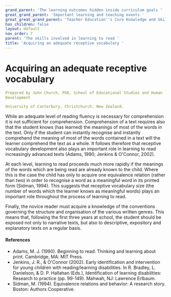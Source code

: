 ```yaml
---
grand_parent: 'The learning outcomes hidden inside curriculum goals '
great_grand_parent: 'Important learning and teaching events '
great_great_grand_parent: 'Teacher Education''s Core Knowledge and Skills.'
has_children: false
layout: default
nav_order: 7
parent: 'The skills involved in learning to read '
title: 'Acquiring an adequate receptive vocabulary '
---
```

# Acquiring an adequate receptive vocabulary


```yaml
Prepared by John Church, PhD, School of Educational Studies and Human
Development

University of Canterbury, Christchurch, New Zealand.
```


While an adequate level of reading fluency is necessary for
comprehension it is not sufficient for comprehension. Comprehension of a
text requires also that the student knows (has learned) the meanings of
most of the words in the text. Only if the student can instantly
recognise and instantly comprehend the meaning of most of the words
contained in a text will the learner comprehend the text as a whole. It
follows therefore that receptive vocabulary development also plays an
important role in learning to read increasingly advanced texts (Adams,
1990; Jenkins & O\'Connor, 2002).

At each level, learning to read proceeds much more rapidly if the
meanings of the words which are being read are already known to the
child. Where this is the case the child has only to acquire one
equivalence relation (rather than two) in order to recognise a word as a
meaningful word in its printed form (Sidman, 1994). This suggests that
receptive vocabulary size (the number of words which the learner knows
as meaningful words) plays an important role throughout the process of
learning to read.

Finally, the novice reader must acquire a knowledge of the conventions
governing the structure and organisation of the various written genres.
This means that, following the first three years at school, the student
should be exposed not only to narrative texts, but also to descriptive,
expository and explanatory texts on a regular basis.


#### References

-   Adams, M. J. (1990). Beginning to read: Thinking and learning about
    print. Cambridge, MA: MIT Press.
-   Jenkins, J. R., & O\'Connor (2002). Early identification and
    intervention for young children with reading/learning disabilities.
    In R. Bradley, L. Danielson, & D. P. Hallahan (Eds.), Identification
    of learning disabilities: Research to practice (pp. 99-149). Mahwah,
    NJ: Lawrence Erlbaum.
-   Sidman, M. (1994). Equivalence relations and behavior: A research
    story. Boston: Authors Cooperative.
